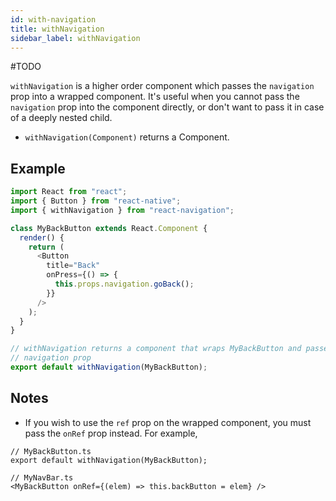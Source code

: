 ```yaml
---
id: with-navigation
title: withNavigation
sidebar_label: withNavigation
---
```


#TODO

`withNavigation` is a higher order component which passes the `navigation` prop into a wrapped component. It's useful when you cannot pass the `navigation` prop into the component directly, or don't want to pass it in case of a deeply nested child.

- `withNavigation(Component)` returns a Component.

## Example

```js
import React from "react";
import { Button } from "react-native";
import { withNavigation } from "react-navigation";

class MyBackButton extends React.Component {
  render() {
    return (
      <Button
        title="Back"
        onPress={() => {
          this.props.navigation.goBack();
        }}
      />
    );
  }
}

// withNavigation returns a component that wraps MyBackButton and passes in the
// navigation prop
export default withNavigation(MyBackButton);
```

## Notes

- If you wish to use the `ref` prop on the wrapped component, you must pass the `onRef` prop instead. For example,

```
// MyBackButton.ts
export default withNavigation(MyBackButton);

// MyNavBar.ts
<MyBackButton onRef={(elem) => this.backButton = elem} />
```
